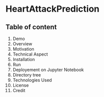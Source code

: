 # HeartAttackPrediction
## Table of content
1. Demo
2. Overview
3. Motivation
4. Technical Aspect
5. Installation
6. Run
7. Deployement on Jupyter Notebook
8. Directory tree
9. Technologies Used
10. License
11. Credit
